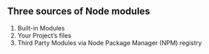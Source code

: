 ## Three sources of Node modules
1. Built-in Modules
2. Your Project’s files
3. Third Party Modules via Node Package Manager (NPM) registry

